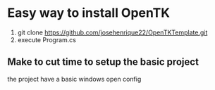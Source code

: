 # Easy way to install OpenTK

1) git clone https://github.com/josehenrique22/OpenTKTemplate.git
2) execute Program.cs

## Make to cut time to setup the basic project

the project have a basic windows open config

